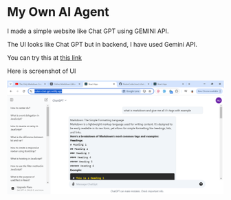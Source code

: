 # My Own AI Agent

I made a simple website like Chat GPT using GEMINI API.

The UI looks like Chat GPT but in backend, I have used Gemini API.

You can try this at [this link](https://nutan-chat-gpt.netlify.app/)

Here is screenshot of UI

![Screenshot](./chat-gpt-screenshot.png)

